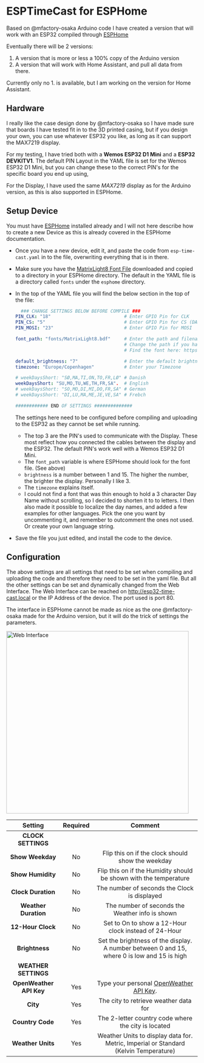 # ESPTimeCast for ESPHome

Based on @mfactory-osaka Arduino code I have created a version that will work with an ESP32 compiled through [ESPHome](https://esphome.io/)

Eventually there will be 2 versions:

1. A version that is more or less a 100% copy of the Arduino version
2. A version that will work with Home Assistant, and pull all data from there.

Currently only no 1. is available, but I am working on the version for Home Assistant.

## Hardware

I really like the case design done by @mfactory-osaka so I have made sure that boards I have tested fit in to the 3D printed casing, but if you design your own, you can use whatever ESP32 you like, as long as it can support the MAX7219 display.

For my testing, I have tried both with a **Wemos ESP32 D1 Mini** and a **ESP32 DEVKITV1**. The default PIN Layout in the YAML file is set for the Wemos ESP32 D1 Mini, but you can change these to the correct PIN's for the specific board you end up using,

For the Display, I have used the same *MAX7219* display as for the Arduino version, as this is also supported in ESPHome.

## Setup Device

You must have [ESPHome](https://esphome.io/) installed already and I will not here describe how to create a new Device as this is already covered in the ESPHome documentation.

* Once you have a new device, edit it, and paste the code from `esp-time-cast.yaml` in to the file, overwriting everything that is in there.
* Make sure you have the [MatrixLight8 Font File](https://github.com/trip5/Matrix-Fonts/blob/main/8-series/MatrixLight8.bdf) downloaded and copied to a directory in your ESPHome directory. The default in the YAML file is a directory called `fonts` under the `esphome` directory.
* In the top of the YAML file you will find the below section in the top of the file:
  ```yaml
    ### CHANGE SETTINGS BELOW BEFORE COMPILE ###
  PIN_CLK: "18"                           # Enter GPIO Pin for CLK
  PIN_CS: "5"                             # Enter GPIO Pin for CS (DATA)
  PIN_MOSI: "23"                          # Enter GPIO Pin for MOSI

  font_path: "fonts/MatrixLight8.bdf"     # Enter the path and filename of the font you use. I recommend the file entered.
                                          # Change the path if you have not placed it in a fonts directory under esphome
                                          # Find the font here: https://github.com/trip5/Matrix-Fonts/tree/main/8-series

  default_brightness: "7"                 # Enter the default brightness level of the display 0 -15
  timezone: "Europe/Copenhagen"           # Enter your Timezone

  # weekDaysShort: "SØ,MA,TI,ON,TO,FR,LØ" # Danish
  weekDaysShort: "SU,MO,TU,WE,TH,FR,SA".  # English
  # weekDaysShort: "SO,MO,DI,MI,DO,FR,SA" # German
  # weekDaysShort: "DI,LU,MA,ME,JE,VE,SA" # Frebch

  ############ END OF SETTINGS ############## 
  ````

  The settings here need to be configured before compiling and uploading to the ESP32 as they cannot be set while running.
  * The top 3 are the PIN's used to communicate with the Display. These most reflect how you connected the cables between the display and the ESP32. The default PIN's work well with a Wemos ESP32 D1 Mini.
  * The `font_path` variable is where ESPHome should look for the font file. (See above)
  * `brightness` is a number between 1 and 15. The higher the number, the brighter the display. Personally I like 3.
  * The `timezone` explains itself.
  * I could not find a font that was thin enough to hold a 3 character Day Name without scrolling, so I decided to shorten it to to letters. I then also made it possible to localize the day names, and added a few examples for other languages. Pick the one you want by uncommenting it, and remember to outcomment the ones not used. Or create your own language string.

* Save the file you just edited, and install the code to the device.

## Configuration

The above settings are all settings that need to be set when compiling and uploading the code and therefore they need to be set in the yaml file. But all the other settings can be set and dynamically changed from the Web Interface.
The Web Interface can be reached on http://esp32-time-cast.local or the IP Address of the device. The port used is port 80.

The interface in ESPHome cannot be made as nice as the one @mfactory-osaka made for the Arduino version, but it will do the trick of settings the parameters.

<img src="esp32_timecast_settings.png" alt="Web Interface" width="480">

| Setting | Required | Comment |
|:-------------:|:-------:|:-------:|
| **CLOCK SETTINGS** |  |  |
| **Show Weekday** | No | Flip this on if the clock should show the weekday |
| **Show Humidity** | No | Flip this on if the Humidity should be shown with the temperature |
| **Clock Duration** | No | The number of seconds the Clock is displayed |
| **Weather Duration** | No | The number of seconds the Weather info is shown |
| **12-Hour Clock** | No | Set to On to show a 12-Hour clock instead of 24-Hour |
| **Brightness** | No | Set the brightness of the display. A number between 0 and 15, where 0 is low and 15 is high |
| **WEATHER SETTINGS** |  |  |
| **OpenWeather API Key** | Yes | Type your personal [OpenWeather API Key](https://openweathermap.org/api). |
| **City** | Yes | The city to retrieve weather data for  |
| **Country Code** | Yes | The 2-letter country code where the city is located |
| **Weather Units** | Yes | Weather Units to display data for. Metric, Imperial or Standard (Kelvin Temperature)   |


